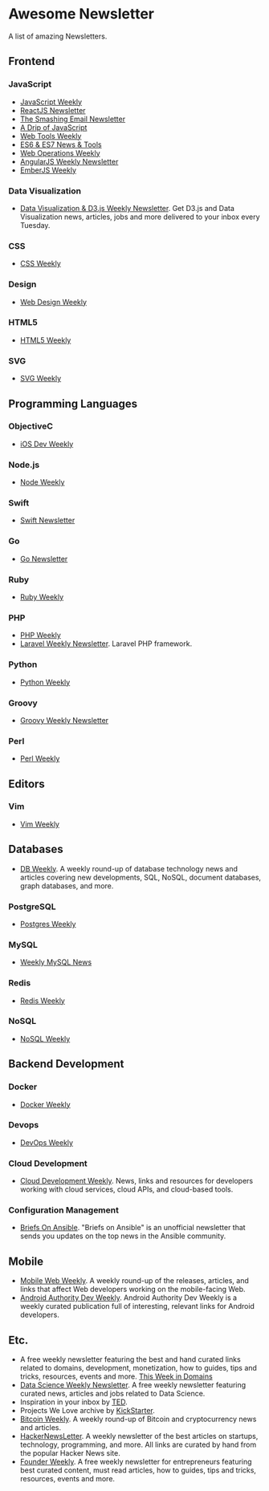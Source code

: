 # Awesome Newsletter

A list of amazing Newsletters.

## Frontend
### JavaScript
* [JavaScript Weekly](http://javascriptweekly.com/)
* [ReactJS Newsletter](http://reactjsnewsletter.com/)
* [The Smashing Email Newsletter](http://www.smashingmagazine.com/the-smashing-newsletter/)
* [A Drip of JavaScript](http://adripofjavascript.com/index.html)
* [Web Tools Weekly](http://webtoolsweekly.com/)
* [ES6 & ES7 News & Tools](http://esweekly.com/)
* [Web Operations Weekly](http://webopsweekly.com/)
* [AngularJS Weekly Newsletter](http://www.ng-newsletter.com/)
* [EmberJS Weekly](http://emberweekly.com/)

### Data Visualization
* [Data Visualization & D3.js Weekly Newsletter](https://www.dashingd3js.com/data-visualization-and-d3-newsletter). Get D3.js and Data Visualization news, articles, jobs and more delivered to your inbox every Tuesday.

### CSS
* [CSS Weekly](http://css-weekly.com/)

### Design
* [Web Design Weekly](https://web-design-weekly.com/)

### HTML5
* [HTML5 Weekly](http://html5weekly.com/)

### SVG
* [SVG Weekly](https://tinyletter.com/svgweekly)

## Programming Languages
### ObjectiveC
* [iOS Dev Weekly](https://iosdevweekly.com/)

### Node.js
* [Node Weekly](http://nodeweekly.com/)

### Swift
* [Swift Newsletter](http://swiftweekly.com/)

### Go
* [Go Newsletter](http://golangweekly.com/)

### Ruby
* [Ruby Weekly](http://rubyweekly.com/)

### PHP
* [PHP Weekly](http://www.phpweekly.com/)
* [Laravel Weekly Newsletter](http://laravelweekly.com/). Laravel PHP framework.

### Python
* [Python Weekly](http://www.pythonweekly.com/)

### Groovy
* [Groovy Weekly Newsletter](http://www.groovy-lang.org/groovy-weekly.html)

### Perl
* [Perl Weekly](http://perlweekly.com/)

## Editors
### Vim
* [Vim Weekly](http://www.vimweekly.com/)

## Databases
* [DB Weekly](http://dbweekly.com/). A weekly round-up of database technology news and articles covering new developments, SQL, NoSQL, document databases, graph databases, and more.

### PostgreSQL
* [Postgres Weekly](http://postgresweekly.com/)

### MySQL
* [Weekly MySQL News](http://mysqlnewsletter.com/)

### Redis
* [Redis Weekly](http://redisweekly.com/)

### NoSQL
* [NoSQL Weekly](http://www.nosqlweekly.com/)

## Backend Development
### Docker
* [Docker Weekly](https://www.docker.com/newsletter-subscription)

### Devops
* [DevOps Weekly](http://www.devopsweekly.com/)

### Cloud Development
* [Cloud Development Weekly](http://clouddevweekly.co/). News, links and resources for developers working with cloud services, cloud APIs, and cloud-based tools.

### Configuration Management
* [Briefs On Ansible](https://valdhaus.co/newsletters/ansible/). "Briefs on Ansible" is an unofficial newsletter that sends you updates on the top news in the Ansible community.

## Mobile
* [Mobile Web Weekly](http://mobilewebweekly.co/). A weekly round-up of the releases, articles, and links that affect Web developers working on the mobile-facing Web.
* [Android Authority Dev Weekly](http://devweekly.androidauthority.com/). Android Authority Dev Weekly is a weekly curated publication full of interesting, relevant links for Android developers.

## Etc.
* A free weekly newsletter featuring the best and hand curated links related to domains, development, monetization, how to guides, tips and tricks, resources, events and more. [This Week in Domains](http://www.thisweekindomains.com/)
* [Data Science Weekly Newsletter](http://www.datascienceweekly.org/). A free weekly newsletter featuring curated news, articles and jobs related to Data Science.
* Inspiration in your inbox by [TED](https://www.ted.com/newsletter).
* Projects We Love archive by [KickStarter](https://www.kickstarter.com/newsletters/weekly).
* [Bitcoin Weekly](http://bitcoinweekly.com/). A weekly round-up of Bitcoin and cryptocurrency news and articles.
* [HackerNewsLetter](http://www.hackernewsletter.com/). A weekly newsletter of the best articles on startups, technology, programming, and more. All links are curated by hand from the popular Hacker News site.
* [Founder Weekly](http://www.founderweekly.com/). A free weekly newsletter for entrepreneurs featuring best curated content, must read articles, how to guides, tips and tricks, resources, events and more.
